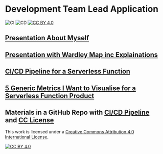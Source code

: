 # Development Team Lead Application

![CI](https://github.com/tpilvelis-gw/dev-lead-application/workflows/CI/badge.svg)
![CD](https://github.com/tpilvelis-gw/dev-lead-application/workflows/CD/badge.svg)
[![CC BY 4.0][cc-by-shield]][cc-by]


## [Presentation About Myself](about_me.pptx)


## [Presentation with Wardley Map inc Explainations](wardley_map.md)


## [CI/CD Pipeline for a Serverless Function](psuedocode_ci_cd_for_serverless_function.md)


## [5 Generic Metrics I Want to Visualise for a Serverless Function Product](serverless_metrics.md)


## Materials in a GitHub Repo with [CI/CD Pipeline](.github/workflows) and [CC License](LICENSE)


This work is licensed under a [Creative Commons Attribution 4.0 International
License][cc-by].

[![CC BY 4.0][cc-by-image]][cc-by]

[cc-by]: http://creativecommons.org/licenses/by/4.0/
[cc-by-image]: https://i.creativecommons.org/l/by/4.0/88x31.png
[cc-by-shield]: https://img.shields.io/badge/License-CC%20BY%204.0-lightgrey.svg
